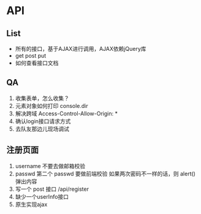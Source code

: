 # API

## List

- 所有的接口，基于AJAX进行调用，AJAX依赖jQuery库
- get post put 
- 如何查看接口文档

## QA

1. 收集表单，怎么收集？
2. 元素对象如何打印 console.dir
3. 解决跨域 Access-Control-Allow-Origin: *
4. 确认login接口请求方式
5. 去队友那边儿现场调试


## 注册页面

1. username 不要去做邮箱校验
2. passwd 第二个 passwd 要做前端校验 如果两次密码不一样的话，则 alert() 弹出内容
3. 写一个 post 接口 /api/register
4. 缺少一个userInfo接口
5. 原生实现ajax
